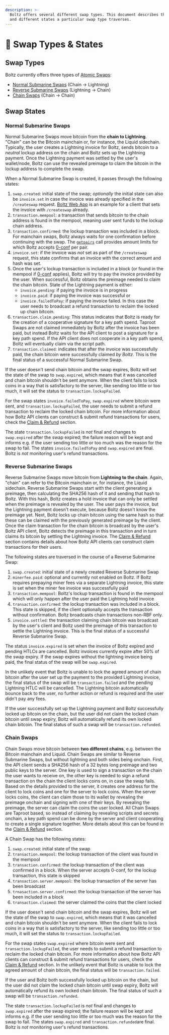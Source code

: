 ```yaml
---
description: >-
  Boltz offers several different swap types. This document describes the types
  and different states a particular swap type traverses.
---
```


# 🔁 Swap Types & States

## Swap Types

Boltz currently offers three types of
[Atomic Swaps](https://en.bitcoin.it/wiki/Atomic_swap):

- [Normal Submarine Swaps](lifecycle.md#normal-submarine-swaps) (Chain ->
  Lightning)
- [Reverse Submarine Swaps](lifecycle.md#reverse-submarine-swaps) (Lightning ->
  Chain)
- [Chain Swaps](lifecycle.md#chain-swaps) (Chain -> Chain)

## Swap States

### Normal Submarine Swaps

Normal Submarine Swaps move bitcoin from the **chain to Lightning**. "Chain" can
be the Bitcoin mainchain or, for instance, the Liquid sidechain. Typically, the
user creates a Lightning invoice for Boltz, sends bitcoin to a _neutral_ lockup
address on the chain and Boltz sets up the Lightning payment. Once the Lightning
payment was settled by the user's wallet/node, Boltz can use the revealed
preimage to claim the bitcoin in the lockup address to complete the swap.

When a Normal Submarine Swap is created, it passes through the following states:

1. `swap.created`: initial state of the swap; _optionally_ the initial state can
   also be `invoice.set` in case the invoice was already specified in the
   `/createswap` request.
   [Boltz Web App](https://github.com/BoltzExchange/boltz-web-app) is an example
   for a client that sets the invoice with `/createswap` already.
2. `transaction.mempool`: a transaction that sends bitcoin to the chain address
   is found in the mempool, meaning user sent funds to the lockup chain address.
3. `transaction.confirmed`: the lockup transaction was included in a block. For
   mainchain swaps, Boltz always waits for one confirmation before continuing
   with the swap. The [`getpairs`](api-v1.md#supported-pairs) call provides
   amount limits for which Boltz accepts [0-conf](0-conf.md) per pair.
4. `invoice.set`: if the invoice was _not_ set as part of the `/createswap`
   request, this state confirms that an invoice with the correct amount and hash
   was set.
5. Once the user's lockup transaction is included in a block (or found in the
   mempool if [0-conf](0-conf.md) applies), Boltz will try to pay the invoice
   provided by the user. When successful, Boltz obtains the preimage needed to
   claim the chain bitcoin. State of the Lightning payment is either:
   - `invoice.pending`: if paying the invoice is in progress
   - `invoice.paid`: if paying the invoice was successful or
   - `invoice.failedToPay`: if paying the invoice failed. In this case the user
     needs to broadcast a refund transaction to reclaim the locked up chain
     bitcoin.
6. `transaction.claim.pending`: This status indicates that Boltz is ready for
   the creation of a cooperative signature for a key path spend. Taproot Swaps
   are not claimed immediately by Boltz after the invoice has been paid, but
   instead Boltz waits for the API client to post a signature for a key path
   spend. If the API client does not cooperate in a key path spend, Boltz will
   eventually claim via the script path.
7. `transaction.claimed`: indicates that after the invoice was successfully
   paid, the chain bitcoin were successfully claimed _by Boltz_. This is the
   final status of a successful Normal Submarine Swap.

If the user doesn't send chain bitcoin and the swap expires, Boltz will set the
state of the swap to `swap.expired`, which means that it was cancelled and chain
bitcoin shouldn't be sent anymore. When the client fails to lock coins in a way
that is satisfactory to the server, like sending too little or too much, it will
set the status to `transaction.lockupFailed`.

For the swap states `invoice.failedToPay`, `swap.expired` where bitcoin were
sent, and `transaction.lockupFailed`, the user needs to submit a refund
transaction to reclaim the locked chain bitcoin. For more information about how
Boltz API clients can construct & submit refund transactions for users, check
the [Claim & Refund](claiming-swaps.md) section.

The state `transaction.lockupFailed` is _not_ final and changes to
`swap.expired` after the swap expired; the failure reason will be kept and
informs e.g. if the user sending too little or too much was the reason for the
swap to fail. The states `invoice.failedToPay` and `swap.expired` are final.
Boltz is _not_ monitoring user's refund transactions.

### Reverse Submarine Swaps

Reverse Submarine Swaps move bitcoin from **Lightning to the chain**. Again,
"chain" can refer to the Bitcoin mainchain or, for instance, the Liquid
sidechain. Reverse Submarine Swaps start with the client generating a preimage,
then calculating the SHA256 hash of it and sending that hash to Boltz. With this
hash, Boltz creates a hold invoice that can only be settled when the preimage is
revealed by the user. The user pays the invoice, but the Lightning payment
doesn't execute, because Boltz doesn't know the preimage yet. Next, Boltz locks
up chain bitcoin using the same hash so that these can be claimed with the
previously generated preimage by the client. Once the claim transaction for the
chain bitcoin is broadcast by the user's Boltz API client, Boltz detects the
preimage in this transaction and in turn claims its bitcoin by settling the
Lightning invoice. The [Claim & Refund](claiming-swaps.md) section contains
details about how Boltz API clients can construct claim transactions for their
users.

The following states are traversed in the course of a Reverse Submarine Swap:

1. `swap.created`: initial state of a newly created Reverse Submarine Swap
2. `minerfee.paid`: optional and currently not enabled on Boltz. If Boltz
   requires prepaying miner fees via a separate Lightning invoice, this state is
   set when the miner fee invoice was successfully paid
3. `transaction.mempool`: Boltz's lockup transaction is found in the mempool
   which will only happen after the user paid the Lightning hold invoice
4. `transaction.confirmed`: the lockup transaction was included in a block. This
   state is skipped, if the client optionally accepts the transaction without
   confirmation. Boltz broadcasts chain transactions non-RBF only.
5. `invoice.settled`: the transaction claiming chain bitcoin was broadcast by
   the user's client and Boltz used the preimage of this transaction to settle
   the Lightning invoice. This is the final status of a successful Reverse
   Submarine Swap.

The status `invoice.expired` is set when the invoice of Boltz expired and
pending HTLCs are cancelled. Boltz invoices currently expire after 50% of the
swap expiry. If the swap expires without the lightning invoice being paid, the
final status of the swap will be `swap.expired`.

In the unlikely event that Boltz is unable to lock the agreed amount of chain
bitcoin after the user set up the payment to the provided Lightning invoice, the
final status of the swap will be `transaction.failed` and the pending Lightning
HTLC will be cancelled. The Lightning bitcoin automatically bounce back to the
user, no further action or refund is required and the user didn't pay any fees.

If the user successfully set up the Lightning payment and Boltz successfully
locked up bitcoin on the chain, but the user did not claim the locked chain
bitcoin until swap expiry, Boltz will automatically refund its own locked chain
bitcoin. The final status of such a swap will be `transaction.refunded`.

### Chain Swaps

Chain Swaps move bitcoin between **two different chains**, e.g. between the
Bitcoin mainchain and Liquid. Chain Swaps are similar to Reverse Submarine
Swaps, but without lightning and both sides being onchain. First, the API client
sends a SHA256 hash of a 32 bytes long preimage and two public keys to the
server. One key is used to sign a transaction on the chain the user wants to
receive on, the other key is needed to sign a refund transaction on the chain
the client locks coins on, in case the swap fails. Based on the details provided
to the server, it creates one address for the client to lock coins and one for
the server to lock coins. When the server locks coins, the client can claim
those to its wallet by revealing the preimage onchain and signing with one of
their keys. By revealing the preimage, the server can claim the coins the user
locked. All Chain Swaps are Taproot based, so instead of claiming by revealing
scripts and secrets onchain, a key path spend can be done by the server and
client cooperating to create a single signature together. More details about
this can be found in the [Claim & Refund](claiming-swaps.md) section.

A Chain Swap has the following states:

1. `swap.created`: initial state of the swap
2. `transaction.mempool`: the lockup transaction of the client was found in the
   mempool
3. `transaction.confirmed`: the lockup transaction of the client was confirmed
   in a block. When the server accepts 0-conf, for the lockup transaction, this
   state is skipped
4. `transaction.server.mempool`: the lockup transaction of the server has been
   broadcast
5. `trnasaction.server.confirmed`: the lockup transaction of the server has been
   included in a block
6. `transaction.claimed`: the server claimed the coins that the client locked

If the user doesn't send chain bitcoin and the swap expires, Boltz will set the
state of the swap to `swap.expired`, which means that it was cancelled and chain
bitcoin shouldn't be sent anymore. When the client fails to lock coins in a way
that is satisfactory to the server, like sending too little or too much, it will
set the status to `transaction.lockupFailed`.

For the swap states `swap.expired` where bitcoin were sent and
`transaction.lockupFailed`, the user needs to submit a refund transaction to
reclaim the locked chain bitcoin. For more information about how Boltz API
clients can construct & submit refund transactions for users, check the
[Claim & Refund](claiming-swaps.md) section. In the unlikely event that Boltz is
unable to lock the agreed amount of chain bitcoin, the final status will be
`transaction.failed`.

If the user and Boltz both successfully locked up bitcoin on the chain, but the
user did not claim the locked chain bitcoin until swap expiry, Boltz will
automatically refund its own locked chain bitcoin. The final status of such a
swap will be `transaction.refunded`.

The state `transaction.lockupFailed` is _not_ final and changes to
`swap.expired` after the swap expired; the failure reason will be kept and
informs e.g. if the user sending too little or too much was the reason for the
swap to fail. The states `swap.expired` and `transaction.refunded`are final.
Boltz is _not_ monitoring user's refund transactions.
